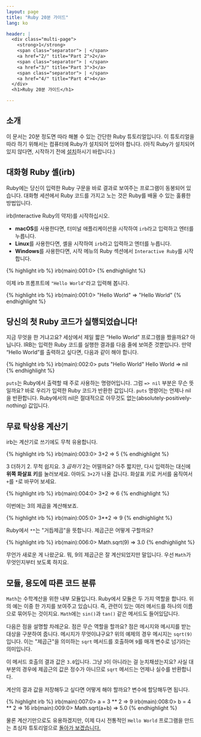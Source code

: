 ```yaml
---
layout: page
title: "Ruby 20분 가이드"
lang: ko

header: |
  <div class="multi-page">
    <strong>1</strong>
    <span class="separator"> | </span>
    <a href="2/" title="Part 2">2</a>
    <span class="separator"> | </span>
    <a href="3/" title="Part 3">3</a>
    <span class="separator"> | </span>
    <a href="4/" title="Part 4">4</a>
  </div>
  <h1>Ruby 20분 가이드</h1>

---
```


## 소개

이 문서는 20분 정도면 따라 해볼 수 있는 간단한 Ruby 튜토리얼입니다.
이 튜토리얼을 따라 하기 위해서는 컴퓨터에 Ruby가 설치되어 있어야
합니다. (아직 Ruby가 설치되어 있지 않다면, 시작하기 전에
[설치][installation]하시기 바랍니다.)

## 대화형 Ruby 셸(irb)

Ruby에는 당신이 입력한 Ruby 구문을 바로 결과로 보여주는 프로그램이
동봉되어 있습니다. 대화형 세션에서 Ruby 코드를 가지고 노는 것은
Ruby를 배울 수 있는 훌륭한 방법입니다.

irb(Interactive Ruby의 약자)를 시작하십시오.

* **macOS**를 사용한다면, 터미널 애플리케이션을 시작하여 `irb`라고
  입력하고 엔터를 누릅니다.
* **Linux**를 사용한다면, 셸을 시작하여 `irb`라고 입력하고 엔터를 누릅니다.
* **Windows**를 사용한다면, 시작 메뉴의 Ruby 섹션에서 `Interactive Ruby`를
  시작합니다.

{% highlight irb %}
irb(main):001:0>
{% endhighlight %}

이제 irb 프롬프트에 `"Hello World"`라고 입력해 봅니다.

{% highlight irb %}
irb(main):001:0> "Hello World"
=> "Hello World"
{% endhighlight %}

## 당신의 첫 Ruby 코드가 실행되었습니다!

지금 무엇을 한 거냐고요? 세상에서 제일 짧은 “Hello World” 프로그램을
짰을까요? 아닙니다. IRB는 입력한 Ruby 코드를 실행한 결과를 다음 줄에
보여준 것뿐입니다. 만약 “Hello World”를 출력하고 싶다면, 다음과
같이 해야 합니다.

{% highlight irb %}
irb(main):002:0> puts "Hello World"
Hello World
=> nil
{% endhighlight %}

`puts`는 Ruby에서 출력할 때 주로 사용하는 명령어입니다. 그럼
`=> nil` 부분은 무슨 뜻일까요? 바로 우리가 입력한 Ruby 코드가
반환한 값입니다. `puts` 명령어는 언제나 nil을 반환합니다.
Ruby에서의 nil은 절대적으로 아무것도 없는(absolutely-positively-nothing) 값입니다.

## 무료 탁상용 계산기

irb는 계산기로 쓰기에도 무척 유용합니다.

{% highlight irb %}
irb(main):003:0> 3+2
=> 5
{% endhighlight %}

3 더하기 2. 무척 쉽지요. 3 *곱하기* 2는 어떨까요?
아주 짧지만, 다시 입력하는 대신에 **위쪽 화살표 키**를 눌러보세요.
아마도 `3+2`가 나올 겁니다. 화살표 키로 커서를 움직여서 `+`를 `*`로
바꾸어 보세요.

{% highlight irb %}
irb(main):004:0> 3*2
=> 6
{% endhighlight %}

이번에는 3의 제곱을 계산해보죠.

{% highlight irb %}
irb(main):005:0> 3**2
=> 9
{% endhighlight %}

Ruby에서 `**`는 "거듭제곱"을 뜻합니다. 제곱근은 어떻게 구할까요?

{% highlight irb %}
irb(main):006:0> Math.sqrt(9)
=> 3.0
{% endhighlight %}

무언가 새로운 게 나왔군요. 뭐, 9의 제곱근은 잘 계산되었지만 말입니다.
우선 `Math`가 무엇인지부터 보도록 하지요.

## 모듈, 용도에 따른 코드 분류

`Math`는 수학계산을 위한 내부 모듈입니다. Ruby에서 모듈은 두 가지
역할을 합니다. 위의 예는 이중 한 가지를 보여주고 있습니다. 즉, 관련이
있는 여러 메서드를 하나의 이름으로 묶어두는 것이지요. `Math`에는
`sin()`과 `tan()` 같은 메서드도 들어있답니다.

다음은 점을 설명할 차례군요. 점은 무슨 역할을 할까요? 점은 메시지와
메시지를 받는 대상을 구분하여 줍니다. 메시지가 무엇이냐구요? 위의
예제의 경우 메시지는 `sqrt(9)`입니다. 이는 "제곱근"을 의미하는
`sqrt` 메서드를 호출하며 `9`를 매개 변수로 넘기라는 의미입니다.

이 메서드 호출의 결과 값은 `3.0`입니다. 그냥 `3`이 아니라는 걸
눈치채셨는지요? 사실 대부분의 경우에 제곱근의 값은 정수가 아니므로
`sqrt` 메서드는 언제나 실수를 반환합니다.

계산의 결과 값을 저장해두고 싶다면 어떻게 해야 할까요? 변수에 할당해두면
됩니다.

{% highlight irb %}
irb(main):007:0> a = 3 ** 2
=> 9
irb(main):008:0> b = 4 ** 2
=> 16
irb(main):009:0> Math.sqrt(a+b)
=> 5.0
{% endhighlight %}

물론 계산기만으로도 유용하겠지만, 이제 다시 전통적인 `Hello World` 프로그램을
만드는 초심자 튜토리얼으로 [돌아가 보겠습니다.](2/)

[installation]: /ko/documentation/installation/
